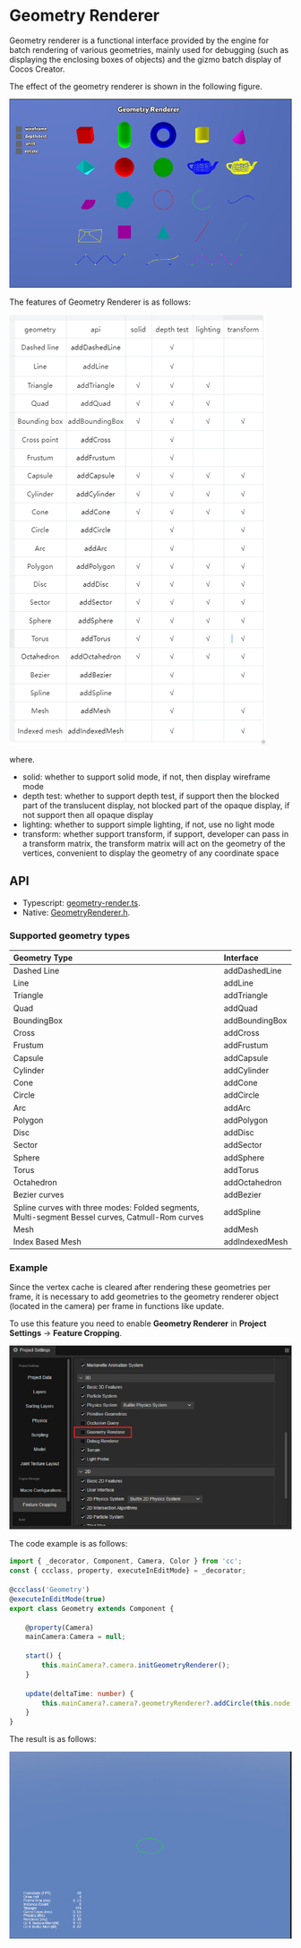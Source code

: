 # Geometry Renderer

Geometry renderer is a functional interface provided by the engine for batch rendering of various geometries, mainly used for debugging (such as displaying the enclosing boxes of objects) and the gizmo batch display of Cocos Creator.

The effect of the geometry renderer is shown in the following figure.

![geometry-renderer-demo](./geometry-renderer-demo.png)

The features of Geometry Renderer is as follows:

![geometry-renderer-features](./geometry-renderer-features.png)

where.
- solid: whether to support solid mode, if not, then display wireframe mode
- depth test: whether to support depth test, if support then the blocked part of the translucent display, not blocked part of the opaque display, if not support then all opaque display
- lighting: whether to support simple lighting, if not, use no light mode
- transform: whether support transform, if support, developer can pass in a transform matrix, the transform matrix will act on the geometry of the vertices, convenient to display the geometry of any coordinate space

## API

- Typescript: [geometry-render.ts](https://github.com/cocos/cocos-engine/blob/v3.6.0/cocos/core/pipeline/geometry-renderer.ts).
- Native: [GeometryRenderer.h](https://github.com/cocos/cocos-engine/blob/v3.6.0/native/cocos/renderer/pipeline/GeometryRenderer.h).

### Supported geometry types

| Geometry Type | Interface |
|:--|:--|
| Dashed Line | addDashedLine |
| Line | addLine |
| Triangle | addTriangle |
| Quad | addQuad |
| BoundingBox | addBoundingBox |
| Cross | addCross |
| Frustum | addFrustum |
| Capsule | addCapsule |
| Cylinder | addCylinder |
| Cone | addCone |
| Circle | addCircle |
| Arc | addArc |
| Polygon | addPolygon |
| Disc | addDisc |
| Sector | addSector |
| Sphere | addSphere |
| Torus | addTorus |
| Octahedron | addOctahedron |
| Bezier curves | addBezier |
| Spline curves with three modes: Folded segments, Multi-segment Bessel curves, Catmull-Rom curves | addSpline |
| Mesh | addMesh |
| Index Based Mesh | addIndexedMesh |

### Example

Since the vertex cache is cleared after rendering these geometries per frame, it is necessary to add geometries to the geometry renderer object (located in the camera) per frame in functions like update.

To use this feature you need to enable **Geometry Renderer** in **Project Settings** -> **Feature Cropping**.

![enable geometry renderer](enable-geometry-renderer.png)

The code example is as follows:

```ts
import { _decorator, Component, Camera, Color } from 'cc';
const { ccclass, property, executeInEditMode} = _decorator;

@ccclass('Geometry')
@executeInEditMode(true)
export class Geometry extends Component {

    @property(Camera)
    mainCamera:Camera = null;

    start() {        
        this.mainCamera?.camera.initGeometryRenderer();
    }

    update(deltaTime: number) {
        this.mainCamera?.camera?.geometryRenderer?.addCircle(this.node.worldPosition, 1, Color.GREEN, 20);
    }
}
```

The result is as follows:

![result](result.png)
